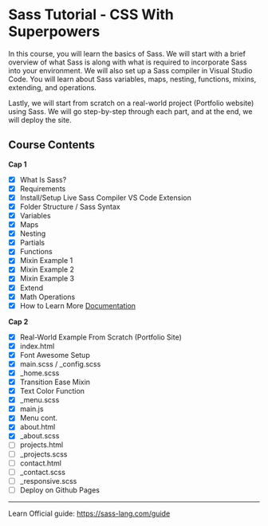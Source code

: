 # Sass Tutorial - CSS With Superpowers

In this course, you will learn the basics of Sass. We will start with a brief overview of what Sass is along with what is required to incorporate Sass into your environment. We will also set up a Sass compiler in Visual Studio Code. You will learn about Sass variables, maps, nesting, functions, mixins, extending, and operations.

Lastly, we will start from scratch on a real-world project (Portfolio website) using Sass. We will go step-by-step through each part, and at the end, we will deploy the site.

## **Course Contents**

**Cap 1**

- [x] What Is Sass?
- [x] Requirements
- [x] Install/Setup Live Sass Compiler VS Code Extension
- [x] Folder Structure / Sass Syntax
- [x] Variables
- [x] Maps
- [x] Nesting
- [x] Partials
- [x] Functions
- [x] Mixin Example 1
- [x] Mixin Example 2
- [x] Mixin Example 3
- [x] Extend
- [x] Math Operations
- [x] How to Learn More [Documentation](https://sass-lang.com/documentation)

**Cap 2**

- [x] Real-World Example From Scratch (Portfolio Site)
- [x] index.html
- [x] Font Awesome Setup
- [x] main.scss / _config.scss
- [x] _home.scss
- [x] Transition Ease Mixin
- [x] Text Color Function
- [x] _menu.scss
- [x] main.js
- [x] Menu cont.
- [x] about.html
- [x] _about.scss
- [ ] projects.html
- [ ] _projects.scss
- [ ] contact.html
- [ ] _contact.scss
- [ ] _responsive.scss
- [ ] Deploy on Github Pages

---

Learn Official guide: https://sass-lang.com/guide
